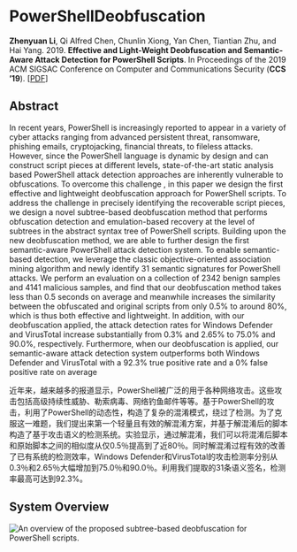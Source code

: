 # PowerShellDeobfuscation


**Zhenyuan Li**, Qi Alfred Chen, Chunlin Xiong, Yan Chen, Tiantian Zhu, and Hai Yang. 2019. **Effective and Light-Weight Deobfuscation and Semantic-Aware Attack Detection for PowerShell Scripts**. In Proceedings of the 2019 ACM SIGSAC Conference on Computer and Communications Security (**CCS ’19**). \[[PDF](https://www.researchgate.net/profile/Zhenyuan_Li2/publication/335927735_Effective_and_Light-Weight_Deobfuscation_and_Semantic-Aware_Attack_Detection_for_PowerShell_Scripts/links/5de75d36299bf10bc33d6f2f/Effective-and-Light-Weight-Deobfuscation-and-Semantic-Aware-Attack-Detection-for-PowerShell-Scripts.pdf?_sg%5B0%5D=A-6bdztnWi9tFp_tDqeVv3lKT4u-fOn-jGBfJJreVgnAJWqrbDs8lYdo9Osv8_DcNijArJpHaFjXbKBlwn2OnA.fV-asa-FXOW4XLL5crw0X-93A2cTXyixIJgyRO4hG1fJrzqSSIudxM81IYHMilcJzNAftaKWui83NmGvaLKgPw&_sg%5B1%5D=-swOG3Gs80SQHb_fX4QoXmh-7-9fm2Lt6d1sT5R-zb62j97cU9GwvQ_R38CWSRAA0NRKupNaoo19WOHLVuqaS5lJnrz6UA0PPtCA7UG_Isya.fV-asa-FXOW4XLL5crw0X-93A2cTXyixIJgyRO4hG1fJrzqSSIudxM81IYHMilcJzNAftaKWui83NmGvaLKgPw&_iepl=)\]


## Abstract
In recent years, PowerShell is increasingly reported to appear in a variety of cyber attacks ranging from advanced persistent threat, ransomware, phishing emails, cryptojacking, financial threats, to fileless attacks. However, since the PowerShell language is dynamic by design and can construct script pieces at different levels, state-of-the-art static analysis based PowerShell attack detection approaches are inherently vulnerable to obfuscations. To overcome this challenge , in this paper we design the first effective and lightweight deobfuscation approach for PowerShell scripts. To address the challenge in precisely identifying the recoverable script pieces, we design a novel subtree-based deobfuscation method that performs obfuscation detection and emulation-based recovery at the level of subtrees in the abstract syntax tree of PowerShell scripts. Building upon the new deobfuscation method, we are able to further design the first semantic-aware PowerShell attack detection system. To enable semantic-based detection, we leverage the classic objective-oriented association mining algorithm and newly identify 31 semantic signatures for PowerShell attacks. We perform an evaluation on a collection of 2342 benign samples and 4141 malicious samples, and find that our deobfuscation method takes less than 0.5 seconds on average and meanwhile increases the similarity between the obfuscated and original scripts from only 0.5% to around 80%, which is thus both effective and lightweight. In addition, with our deobfuscation applied, the attack detection rates for Windows Defender and VirusTotal increase substantially from 0.3% and 2.65% to 75.0% and 90.0%, respectively. Furthermore, when our deobfuscation is applied, our semantic-aware attack detection system outperforms both Windows Defender and VirusTotal with a 92.3% true positive rate and a 0% false positive rate on average


近年来，越来越多的报道显示，PowerShell被广泛的用于各种网络攻击。这些攻击包括高级持续性威胁、勒索病毒、网络钓鱼邮件等等。基于PowerShell的攻击，利用了PowerShell的动态性，构造了复杂的混淆模式，绕过了检测。为了克服这一难题，我们提出来第一个轻量且有效的解混淆方案，并基于解混淆后的脚本构造了基于攻击语义的检测系统。实验显示，通过解混淆，我们可以将混淆后脚本和原始脚本之间的相似度从仅0.5％提高到了近80％。同时解混淆过程有效的改善了已有系统的检测效率，Windows Defender和VirusTotal的攻击检测率分别从0.3％和2.65％大幅增加到75.0％和90.0％。利用我们提取的31条语义签名，检测率最高可达到92.3%。

## System Overview
![An overview of the proposed subtree-based deobfuscation for PowerShell scripts.](https://github.com/li-zhenyuan/PowerShellDeobfuscation/raw/master/Images/SystemStructure.png)
